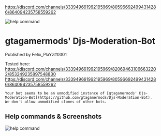 https://discord.com/channels/333949691962195969/805966924994314286/864094235758559262

![help command](https://i.imgur.com/TC5nWR1.png)

# gtagamermods' Djs-Moderation-Bot
Published by Felix_PlaYz#0001

Tested here: 
https://discord.com/channels/333949691962195969/820694631066632202/853249235897548830
https://discord.com/channels/333949691962195969/805966924994314286/864094235758559262


``Your bot seems to be an unmodified instance of [gtagamermods' Djs-Moderation-Bot](https://github.com/gtagamermods/Djs-Moderation-Bot). We don't allow unmodified clones of other bots.``

## Help commands & Screenshots
![help command](https://i.imgur.com/TC5nWR1.png)
